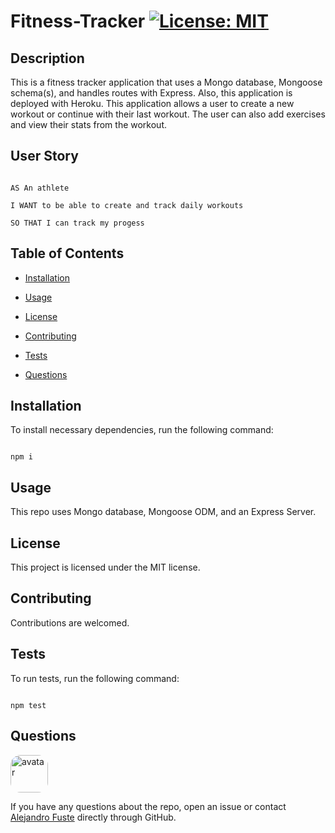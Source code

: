 
# Fitness-Tracker [![License: MIT](https://img.shields.io/badge/License-MIT-blue.svg)](https://opensource.org/licenses/MIT)


## Description 

This is a fitness tracker application that uses a Mongo database, Mongoose schema(s), and handles routes with Express. Also, this application is deployed with Heroku. This application allows a user to create a new workout or continue with their last workout. The user can also add exercises and view their stats from the workout.   

## User Story

```

AS An athlete

I WANT to be able to create and track daily workouts

SO THAT I can track my progess

```

## Table of Contents

* [Installation](#installation)

* [Usage](#usage)

* [License](#license)

* [Contributing](#contributing)

* [Tests](#tests)

* [Questions](#questions)

## Installation

To install necessary dependencies, run the following command:

```

npm i

```

## Usage

This repo uses Mongo database, Mongoose ODM, and an Express Server. 

## License

This project is licensed under the MIT license.

## Contributing

Contributions are welcomed.

## Tests 

To run tests, run the following command:

```

npm test

```

## Questions

<img src="https://avatars2.githubusercontent.com/u/48495840?v=4" alt="avatar" style="border-radius: 16px" width="60"/>

If you have any questions about the repo, open an issue or contact [Alejandro Fuste](https://github.com/ZepCap) directly through GitHub.


